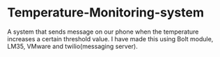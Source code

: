 # Temperature-Monitoring-system
A system that sends message on our phone when the temperature increases a certain threshold value. I have made this using Bolt module, LM35, VMware and twilio(messaging server).

